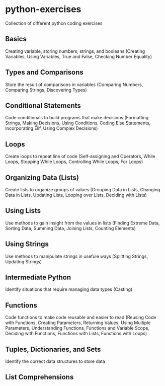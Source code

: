 # python-exercises
Collection of different python coding exercises

## Basics
Creating variable, storing numbers, strings, and booleans (Creating Variables, Using Variables, True and False, Checking Number Equality)

## Types and Comparisons
Store the result of comparisons in variables (Comparing Numbers, Comparing Strings, Discovering Types)

## Conditional Statements
Code conditionals to build programs that make decisions (Formatting Strings, Making Decisions, Using Conditions, Coding Else Statements, Incorporating Elif, Using Complex Decisions)

## Loops
Create loops to repeat line of code (Self-assigning and Operators, While Loops, Stopping While Loops, Controlling While Loops, For Loops)

## Organizing Data (Lists)
Create lists to organize groups of values (Grouping Data in Lists, Changing Data in Lists, Updating Lists, Looping over Lists, Deciding with Lists)

## Using Lists
Use methods to gain insight from the values in lists (Finding Extreme Data, Sorting Data, Summing Data, Joining Lists, Counting Elements)

## Using Strings
Use methods to manipulate strings in usefule ways (Splitting Strings, Updating Strings)

## Intermediate Python
Identify situations that require managing data types (Casting)

## Functions
Code functions to make code reusable and easier to read (Reusing Code with Functions, Creating Parameters, Returning Values, Using Multiple Parameters, Understanding Functions, Functions and Variable Scope, Deciding with Functions, Functions with Lists, Functions with Loops)

## Tuples, Dictionaries, and Sets
Identify the correct data structures to store data

## List Comprehensions